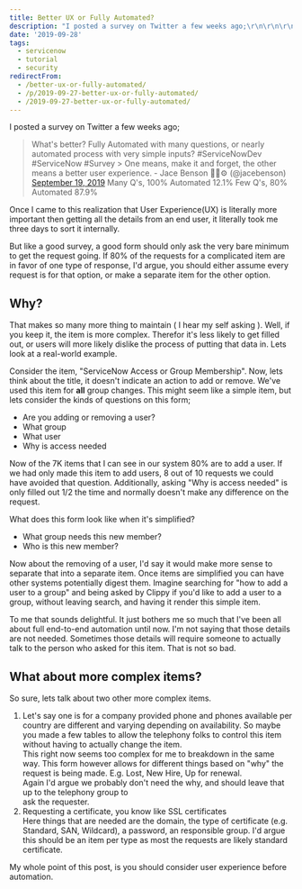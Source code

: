 ```yaml
---
title: Better UX or Fully Automated?
description: "I posted a survey on Twitter a few weeks ago;\r\n\r\n\r\n\r\n> What's better? Fully Automated with many questions, or nearly automated process with very simple input..."
date: '2019-09-28'
tags:
  - servicenow
  - tutorial
  - security
redirectFrom:
  - /better-ux-or-fully-automated/
  - /p/2019-09-27-better-ux-or-fully-automated/ 
  - /2019-09-27-better-ux-or-fully-automated/
---
```


I posted a survey on Twitter a few weeks ago;

<!--StartFragment-->

> What's better? Fully Automated with many questions, or nearly automated process with very simple inputs? #ServiceNowDev #ServiceNow #Survey > One means, make it and forget, the other means a better user experience. - Jace Benson 👨‍💻⚙️ (@jacebenson) <a href="https://twitter.com/jacebenson/status/1174684663861956609?ref_src=twsrc%5Etfw">September 19, 2019</a>
> Many Q's, 100% Automated 12.1%
> Few Q's, 80% Automated 87.9%

<!--EndFragment-->

<!--StartFragment-->

Once I came to this realization that User Experience(UX) is literally more important then getting all the details from an end user, it literally took me three days to sort it internally.

But like a good survey, a good form should only ask the very bare minimum to get the request going. If 80% of the requests for a complicated item are in favor of one type of response, I'd argue, you should either assume every request is for that option, or make a separate item for the other option.

## Why?

That makes so many more thing to maintain ( I hear my self asking ). Well, if you keep it, the item is more complex. Therefor it's less likely to get filled out, or users will more likely dislike the process of putting that data in. Lets look at a real-world example.

Consider the item, "ServiceNow Access or Group Membership". Now, lets think about the title, it doesn't indicate an action to add or remove. We've used this item for **all** group changes. This might seem like a simple item, but lets consider the kinds of questions on this form;

* Are you adding or removing a user?
* What group
* What user
* Why is access needed

Now of the 7K items that I can see in our system 80% are to add a user. If we had only made this item to add users, 8 out of 10 requests we could have avoided that question. Additionally, asking "Why is access needed" is only filled out 1/2 the time and normally doesn't make any difference on the request.

What does this form look like when it's simplified?

* What group needs this new member?
* Who is this new member?

Now about the removing of a user, I'd say it would make more sense to separate that into a separate item. Once items are simplified you can have other systems potentially digest them. Imagine searching for "how to add a user to a group" and being asked by Clippy if you'd like to add a user to a group, without leaving search, and having it render this simple item.

To me that sounds delightful. It just bothers me so much that I've been all about full end-to-end automation until now. I'm not saying that those details are not needed. Sometimes those details will require someone to actually talk to the person who asked for this item. That is not so bad.

## What about more complex items?

So sure, lets talk about two other more complex items.

1. Let's say one is for a company provided phone and phones available per country are different and varying depending on availability. So maybe you made a few tables to allow the telephony folks to control this item without having to actually change the item.\
   This right now seems too complex for me to breakdown in the same way. This form however allows for different things based on "why" the request is being made. E.g. Lost, New Hire, Up for renewal.\
   Again I'd argue we probably don't need the why, and should leave that up to the telephony group to\
   ask the requester.
2. Requesting a certificate, you know like SSL certificates\
   Here things that are needed are the domain, the type of certificate (e.g. Standard, SAN, Wildcard), a password, an responsible group. I'd argue this should be an item per type as most the requests are likely standard certificate.

My whole point of this post, is you should consider user experience before automation.

<!--EndFragment-->